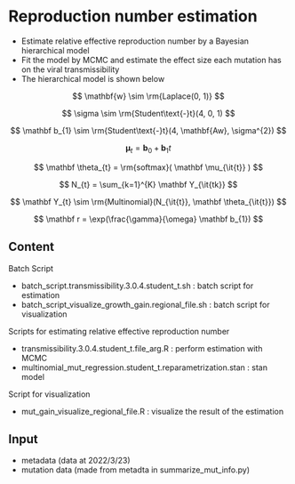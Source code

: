 <script type="text/javascript" async src="https://cdnjs.cloudflare.com/ajax/libs/mathjax/2.7.7/MathJax.js?config=TeX-MML-AM_CHTML">
</script>
<script type="text/x-mathjax-config">
 MathJax.Hub.Config({
 tex2jax: {
 inlineMath: [['$', '$'] ],
 displayMath: [ ['$$','$$'], ["\\[","\\]"] ]
 }
 });
</script>

# Reproduction number estimation

* Estimate relative effective reproduction number by a Bayesian hierarchical model
* Fit the model by MCMC and estimate the effect size each mutation has on the viral transmissibility
* The hierarchical model is shown below


$$ \mathbf{w} \sim \rm{Laplace(0, 1)} $$

$$ \sigma \sim \rm{Student\text{-}t}(4, 0, 1) $$

$$ \mathbf b_{1} \sim \rm{Student\text{-}t}(4, \mathbf{Aw}, \sigma^{2}) $$

$$ \mathbf \mu_{t} = \mathbf b_{0} + \mathbf b_{1} t $$

$$ \mathbf \theta_{t} = \rm{softmax}( \mathbf \mu_{\it{t}} ) $$

$$ N_{t} = \sum_{k=1}^{K} \mathbf Y_{\it{tk}} $$

$$ \mathbf Y_{t} \sim \rm{Multinomial}(N_{\it{t}}, \mathbf \theta_{\it{t}}) $$

$$ \mathbf r = \exp(\frac{\gamma}{\omega} \mathbf b_{1}) $$



## Content

Batch Script
* batch_script.transmissibility.3.0.4.student_t.sh : batch script for estimation
* batch_script_visualize_growth_gain.regional_file.sh : batch script for visualization

Scripts for estimating relative effective reproduction number
* transmissibility.3.0.4.student_t.file_arg.R : perform estimation with MCMC
* multinomial_mut_regression.student_t.reparametrization.stan : stan model

Script for visualization
* mut_gain_visualize_regional_file.R : visualize the result of the estimation


## Input

* metadata (data at 2022/3/23)
* mutation data (made from metadta in summarize_mut_info.py)

